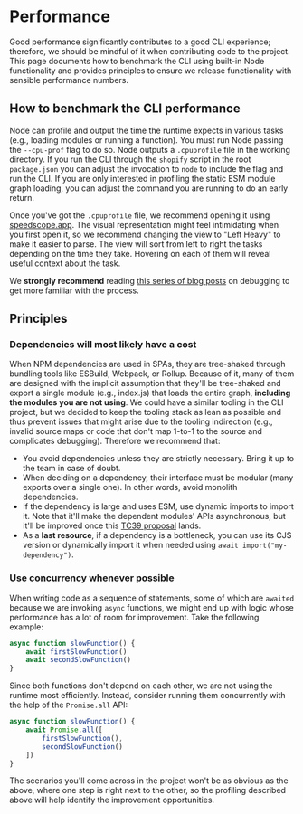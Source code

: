# Performance

Good performance significantly contributes to a good CLI experience; therefore, we should be mindful of it when contributing code to the project. This page documents how to benchmark the CLI using built-in Node functionality and provides principles to ensure we release functionality with sensible performance numbers.

## How to benchmark the CLI performance

Node can profile and output the time the runtime expects in various tasks (e.g., loading modules or running a function).
You must run Node passing the `--cpu-prof` flag to do so. Node outputs a `.cpuprofile` file in the working directory. If you run the CLI through the `shopify` script in the root `package.json` you can adjust the invocation to `node` to include the flag and run the CLI.
If you are only interested in profiling the static ESM module graph loading, you can adjust the command you are running to do an early return.


Once you've got the `.cpuprofile` file, we recommend opening it using [speedscope.app](https://speedscope.app).
The visual representation might feel intimidating when you first open it, so we recommend changing the view to "Left Heavy" to make it easier to parse. The view will sort from left to right the tasks depending on the time they take. Hovering on each of them will reveal useful context about the task.

We **strongly recommend** reading [this series of blog posts](https://marvinh.dev/blog/speeding-up-javascript-ecosystem/) on debugging to get more familiar with the process.

## Principles

### Dependencies will most likely have a cost

When NPM dependencies are used in SPAs, they are tree-shaked through bundling tools like ESBuild, Webpack, or Rollup. Because of it, many of them are designed with the implicit assumption that they'll be tree-shaked and export a single module (e.g., index.js) that loads the entire graph, **including the modules you are not using**. We could have a similar tooling in the CLI project, but we decided to keep the tooling stack as lean as possible and thus prevent issues that might arise due to the tooling indirection (e.g., invalid source maps or code that don't map 1-to-1 to the source and complicates debugging). Therefore we recommend that:

- You avoid dependencies unless they are strictly necessary. Bring it up to the team in case of doubt.
- When deciding on a dependency, their interface must be modular (many exports over a single one). In other words, avoid monolith dependencies.
- If the dependency is large and uses ESM, use dynamic imports to import it. Note that it'll make the dependent modules' APIs asynchronous, but it'll be improved once this [TC39 proposal](https://github.com/tc39/proposal-defer-import-eval) lands.
- As a **last resource**, if a dependency is a bottleneck, you can use its CJS version or dynamically import it when needed using `await import("my-dependency")`.

### Use concurrency whenever possible

When writing code as a sequence of statements, some of which are `awaited` because we are invoking `async` functions, we might end up with logic whose performance has a lot of room for improvement. Take the following example:

```js
async function slowFunction() {
    await firstSlowFunction()
    await secondSlowFunction()
}
```

Since both functions don't depend on each other, we are not using the runtime most efficiently. Instead, consider running them concurrently with the help of the `Promise.all` API:

```js
async function slowFunction() {
    await Promise.all([
        firstSlowFunction(),
        secondSlowFunction()
    ])
}
```

The scenarios you'll come across in the project won't be as obvious as the above, where one step is right next to the other, so the profiling described above will help identify the improvement opportunities.

